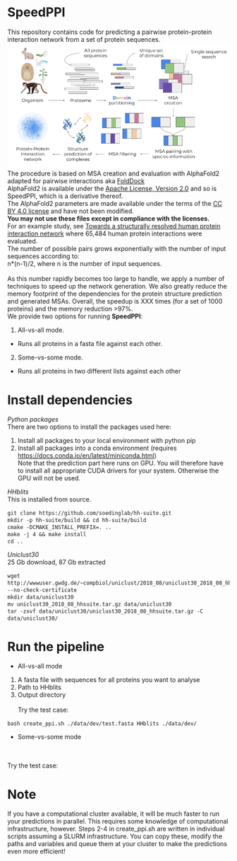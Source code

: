 # SpeedPPI

This repository contains code for predicting a pairwise protein-protein interaction network from a set of protein sequences.
\
<img src="./procedure.png"/>
\
The procedure is based on MSA creation and evaluation with AlphaFold2 adapted for pairwise interactions aka [FoldDock](https://www.nature.com/articles/s41467-022-28865-w) \
AlphaFold2 is available under the [Apache License, Version 2.0](http://www.apache.org/licenses/LICENSE-2.0) and so is SpeedPPI, which is a derivative thereof.  \
The AlphaFold2 parameters are made available under the terms of the [CC BY 4.0 license](https://creativecommons.org/licenses/by/4.0/legalcode) and have not been modified.
\
**You may not use these files except in compliance with the licenses.**
\
For an example study, see [Towards a structurally resolved human protein interaction network](https://www.nature.com/articles/s41594-022-00910-8) where 65,484 human protein interactions were evaluated.
\
The number of possible pairs grows exponentially with the number of input sequences according to: \
n*(n-1)/2, where n is the number of input sequences.
\
\
As this number rapidly becomes too large to handle, we apply a number of techniques to speed up the
network generation. We also greatly reduce the memory footprint of the dependencies for the protein structure prediction and generated MSAs. Overall, the speedup is XXX times (for a set of 1000 proteins) and the memory reduction >97%.
\
We provide two options for running **SpeedPPI**:
1. All-vs-all mode.
- Runs all proteins in a fasta file against each other.
2. Some-vs-some mode.
- Runs all proteins in two different lists against each other


# Install dependencies

*Python packages*
\
There are two options to install the packages used here:
1. Install all packages to your local environment with python pip
2. Install all packages into a conda environment (requires https://docs.conda.io/en/latest/miniconda.html)
\
Note that the prediction part here runs on GPU. You will therefore have to install all appropriate
CUDA drivers for your system. Otherwise the GPU will not be used.

*HHblits*
\
This is installed from source.
```
git clone https://github.com/soedinglab/hh-suite.git
mkdir -p hh-suite/build && cd hh-suite/build
cmake -DCMAKE_INSTALL_PREFIX=. ..
make -j 4 && make install
cd ..
```

*Uniclust30*
\
25 Gb download, 87 Gb extracted
```
wget http://wwwuser.gwdg.de/~compbiol/uniclust/2018_08/uniclust30_2018_08_hhsuite.tar.gz --no-check-certificate
mkdir data/uniclust30
mv uniclust30_2018_08_hhsuite.tar.gz data/uniclust30
tar -zxvf data/uniclust30/uniclust30_2018_08_hhsuite.tar.gz -C data/uniclust30/
```

# Run the pipeline

- All-vs-all mode
1. A fasta file with sequences for all proteins you want to analyse
2. Path to HHblits
3. Output directory
\
\
Try the test case:
```
bash create_ppi.sh ./data/dev/test.fasta HHblits ./data/dev/
```

- Some-vs-some mode

\
\
Try the test case:

# Note
If you have a computational cluster available, it will be much faster to run your predictions in parallel. This requires some knowledge of computational infrastructure, however. Steps 2-4 in create_ppi.sh are written in individual scripts assuming a SLURM infrastructure. You can copy these, modify the paths and variables and queue them at your cluster to make the predictions even more efficient!
